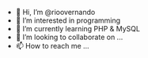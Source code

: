 - 👋 Hi, I’m @rioovernando
- 👀 I’m interested in programming
- 🌱 I’m currently learning PHP & MySQL
- 💞️ I’m looking to collaborate on ...
- 📫 How to reach me ...

<!---
rioovernando/rioovernando is a ✨ special ✨ repository because its `README.md` (this file) appears on your GitHub profile.
You can click the Preview link to take a look at your changes.
--->
